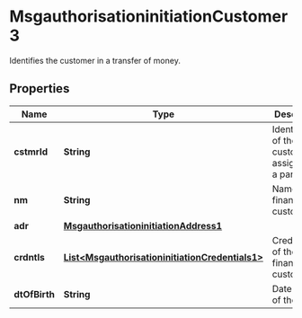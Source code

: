 

# MsgauthorisationinitiationCustomer3

Identifies the customer in a transfer of money.
## Properties

Name | Type | Description | Notes
------------ | ------------- | ------------- | -------------
**cstmrId** | **String** | Identification of the customer assigned by a party. |  [optional]
**nm** | **String** | Name of the financial customer. |  [optional]
**adr** | [**MsgauthorisationinitiationAddress1**](MsgauthorisationinitiationAddress1.md) |  |  [optional]
**crdntls** | [**List&lt;MsgauthorisationinitiationCredentials1&gt;**](MsgauthorisationinitiationCredentials1.md) | Credentials of the financial customer. |  [optional]
**dtOfBirth** | **String** | Date of birth of the party. |  [optional]



